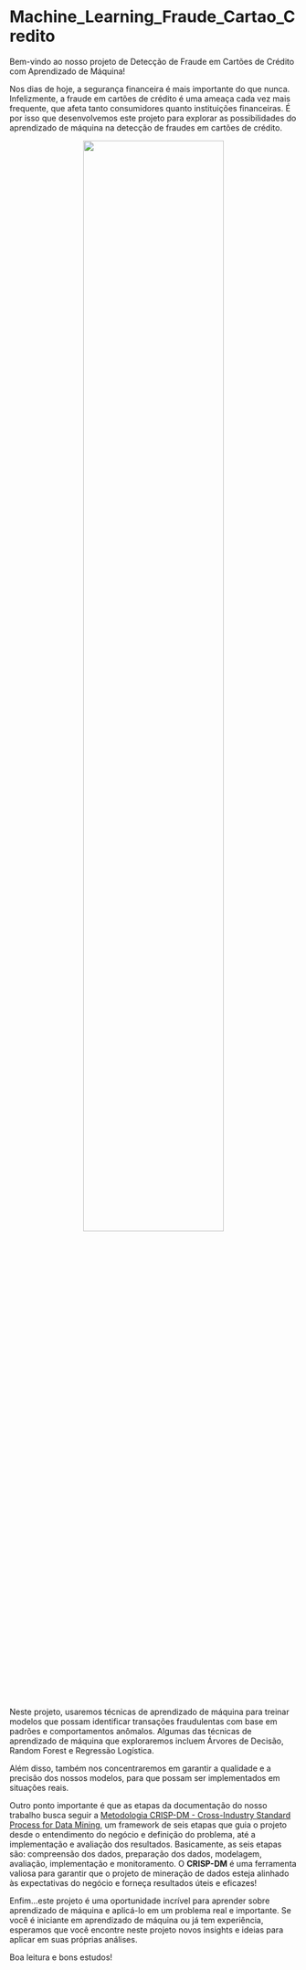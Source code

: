 # Machine_Learning_Fraude_Cartao_Credito

Bem-vindo ao nosso projeto de Detecção de Fraude em Cartões de Crédito com Aprendizado de Máquina!

Nos dias de hoje, a segurança financeira é mais importante do que nunca. Infelizmente, a fraude em cartões de crédito é uma ameaça cada vez mais frequente, que afeta tanto consumidores quanto instituições financeiras. É por isso que desenvolvemos este projeto para explorar as possibilidades do aprendizado de máquina na detecção de fraudes em cartões de crédito.

<p align="center">
  <img src="joao_covid19.jpg" width=70% >
</p>

Neste projeto, usaremos técnicas de aprendizado de máquina para treinar modelos que possam identificar transações fraudulentas com base em padrões e comportamentos anômalos. Algumas das técnicas de aprendizado de máquina que exploraremos incluem Árvores de Decisão, Random Forest e Regressão Logística.

Além disso, também nos concentraremos em garantir a qualidade e a precisão dos nossos modelos, para que possam ser implementados em situações reais. 

Outro ponto importante é que as etapas da documentação do nosso trabalho busca seguir a [Metodologia CRISP-DM - Cross-Industry Standard Process for Data Mining](https://www.escoladnc.com.br/blog/data-science/metodologia-crisp-dm/), um framework de seis etapas que guia o projeto desde o entendimento do negócio e definição do problema, até a implementação e avaliação dos resultados. Basicamente, as seis etapas são: compreensão dos dados, preparação dos dados, modelagem, avaliação, implementação e monitoramento. O **CRISP-DM** é uma ferramenta valiosa para garantir que o projeto de mineração de dados esteja alinhado às expectativas do negócio e forneça resultados úteis e eficazes! 

Enfim...este projeto é uma oportunidade incrível para aprender sobre aprendizado de máquina e aplicá-lo em um problema real e importante. Se você é iniciante em aprendizado de máquina ou já tem experiência, esperamos que você encontre neste projeto novos insights e ideias para aplicar em suas próprias análises.

Boa leitura e bons estudos!
